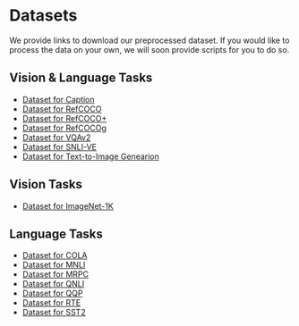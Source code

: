 # Datasets

We provide links to download our preprocessed dataset. If you would like to process the data on your own, we will soon provide scripts for you to do so. 

## Vision & Language Tasks
 * <a href="https://ofa-beijing.oss-cn-beijing.aliyuncs.com/datasets/caption_data/caption_data.zip"> Dataset for Caption </a>
 * <a href="https://ofa-beijing.oss-cn-beijing.aliyuncs.com/datasets/refcoco_data/refcoco_data.zip"> Dataset for RefCOCO </a>
 * <a href="https://ofa-beijing.oss-cn-beijing.aliyuncs.com/datasets/refcocoplus_data/refcocoplus_data.zip"> Dataset for RefCOCO+ </a>
 * <a href="https://ofa-beijing.oss-cn-beijing.aliyuncs.com/datasets/refcocog_data/refcocog_data.zip"> Dataset for RefCOCOg </a>
 * <a href="https://ofa-beijing.oss-cn-beijing.aliyuncs.com/datasets/vqa_data/vqa_data.zip"> Dataset for VQAv2 </a>
 * <a href="https://ofa-beijing.oss-cn-beijing.aliyuncs.com/datasets/snli_ve_data/snli_ve_data.zip"> Dataset for SNLI-VE </a>
 * <a href="https://ofa-beijing.oss-cn-beijing.aliyuncs.com/datasets/coco_image_gen_data/coco_image_gen.zip"> Dataset for Text-to-Image Genearion </a>

## Vision Tasks
 * <a href="https://ofa-beijing.oss-cn-beijing.aliyuncs.com/datasets/imagenet_1k_data/imagenet_1k_data.zip"> Dataset for ImageNet-1K </a>

## Language Tasks
 * <a href="https://ofa-beijing.oss-cn-beijing.aliyuncs.com/datasets/glue_data/cola_data.zip"> Dataset for COLA </a>
 * <a href="https://ofa-beijing.oss-cn-beijing.aliyuncs.com/datasets/glue_data/mnli_data.zip"> Dataset for MNLI </a>
 * <a href="https://ofa-beijing.oss-cn-beijing.aliyuncs.com/datasets/glue_data/mrpc_data.zip"> Dataset for MRPC </a>
 * <a href="https://ofa-beijing.oss-cn-beijing.aliyuncs.com/datasets/glue_data/qnli_data.zip"> Dataset for QNLI </a>
 * <a href="https://ofa-beijing.oss-cn-beijing.aliyuncs.com/datasets/glue_data/qqp_data.zip"> Dataset for QQP </a>
 * <a href="https://ofa-beijing.oss-cn-beijing.aliyuncs.com/datasets/glue_data/rte_data.zip"> Dataset for RTE </a>
 * <a href="https://ofa-beijing.oss-cn-beijing.aliyuncs.com/datasets/glue_data/sst2_data.zip"> Dataset for SST2 </a>
